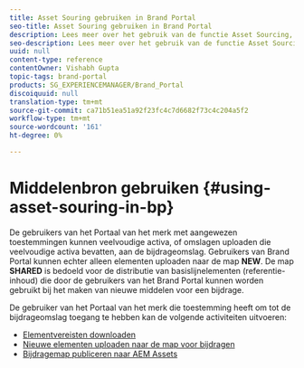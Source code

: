 ```yaml
---
title: Asset Souring gebruiken in Brand Portal
seo-title: Asset Souring gebruiken in Brand Portal
description: Lees meer over het gebruik van de functie Asset Sourcing, upload elementen naar de map met bijdragen en publiceer de map met bijdragen naar AEM Assets in Brand Portal.
seo-description: Lees meer over het gebruik van de functie Asset Sourcing, upload elementen naar de map met bijdragen en publiceer de map met bijdragen naar AEM Assets in Brand Portal.
uuid: null
content-type: reference
contentOwner: Vishabh Gupta
topic-tags: brand-portal
products: SG_EXPERIENCEMANAGER/Brand_Portal
discoiquuid: null
translation-type: tm+mt
source-git-commit: ca71b51ea51a92f23fc4c7d6682f73c4c204a5f2
workflow-type: tm+mt
source-wordcount: '161'
ht-degree: 0%

---
```



# Middelenbron gebruiken {#using-asset-souring-in-bp}

De gebruikers van het Portaal van het merk met aangewezen toestemmingen kunnen veelvoudige activa, of omslagen uploaden die veelvoudige activa bevatten, aan de bijdrageomslag. Gebruikers van Brand Portal kunnen echter alleen elementen uploaden naar de map **NEW**. De map **SHARED** is bedoeld voor de distributie van basislijnelementen (referentie-inhoud) die door de gebruikers van het Brand Portal kunnen worden gebruikt bij het maken van nieuwe middelen voor een bijdrage.

De gebruiker van het Portaal van het merk die toestemming heeft om tot de bijdrageomslag toegang te hebben kan de volgende activiteiten uitvoeren:

* [Elementvereisten downloaden](brand-portal-download-asset-requirements.md)
* [Nieuwe elementen uploaden naar de map voor bijdragen](brand-portal-upload-assets-to-contribution-folder.md)
* [Bijdragemap publiceren naar AEM Assets](brand-portal-publish-contribution-folder-to-aem-assets.md)